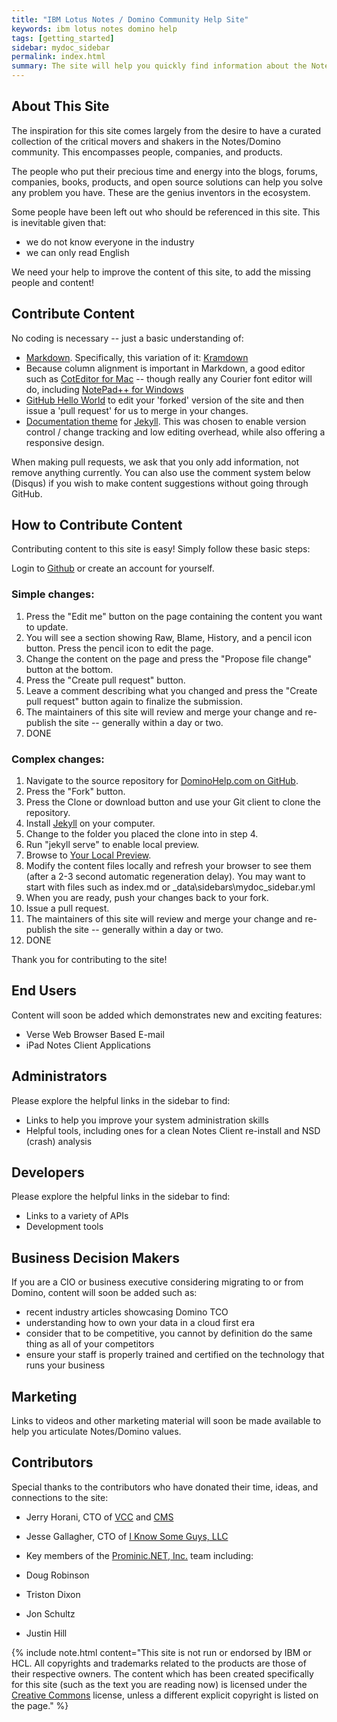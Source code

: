 ```yaml
---
title: "IBM Lotus Notes / Domino Community Help Site"
keywords: ibm lotus notes domino help
tags: [getting_started]
sidebar: mydoc_sidebar
permalink: index.html
summary: The site will help you quickly find information about the Notes / Domino ecosystem.
---
```


## About This Site

The inspiration for this site comes largely from the desire to have a curated collection of the critical movers and shakers in the Notes/Domino community.   This encompasses people, companies, and products.

The people who put their precious time and energy into the blogs, forums, companies, books, products, and open source solutions can help you solve any problem you have.  These are the genius inventors in the ecosystem.

Some people have been left out who should be referenced in this site.  This is inevitable given that:
* we do not know everyone in the industry
* we can only read English

We need your help to improve the content of this site, to add the missing people and content!

## Contribute Content

No coding is necessary -- just a basic understanding of:
* [Markdown](https://www.markdownguide.org/basic-syntax/).  Specifically, this variation of it: [Kramdown](https://kramdown.gettalong.org/quickref.html)
* Because column alignment is important in Markdown, a good editor such as [CotEditor for Mac](https://itunes.apple.com/us/app/coteditor/id1024640650?mt=12) -- though really any Courier font editor will do, including [NotePad++ for Windows](https://notepad-plus-plus.org)
* [GitHub Hello World](https://guides.github.com/activities/hello-world/) to edit your 'forked' version of the site and then issue a 'pull request' for us to merge in your changes.
* [Documentation theme](https://idratherbewriting.com/documentation-theme-jekyll/) for [Jekyll](https://jekyllrb.com).  This was chosen to enable version control / change tracking and low editing overhead, while also offering a responsive design.

When making pull requests, we ask that you only add information, not remove anything currently.  You can also use the comment system below (Disqus) if you wish to make content suggestions without going through GitHub.

## How to Contribute Content

Contributing content to this site is easy! Simply follow these basic steps:

Login to [Github](https://github.com/) or create an account for yourself.

### Simple changes:
1. Press the "Edit me" button on the page containing the content you want to update.
2. You will see a section showing Raw, Blame, History, and a pencil icon button.  Press the pencil icon to edit the page.
3. Change the content on the page and press the "Propose file change" button at the bottom.
4. Press the "Create pull request" button.
5. Leave a comment describing what you changed and press the "Create pull request" button again to finalize the submission.
6. The maintainers of this site will review and merge your change and re-publish the site -- generally within a day or two.
7. DONE
 

### Complex changes:
1. Navigate to the source repository for [DominoHelp.com on GitHub](https://github.com/prominic/dominohelp).
2. Press the "Fork" button.
3. Press the Clone or download button and use your Git client to clone the repository.
4. Install [Jekyll](https://jekyllrb.com) on your computer.
5. Change to the folder you placed the clone into in step 4.
6. Run "jekyll serve" to enable local preview.
7. Browse to [Your Local Preview](http://localhost:4000).
8. Modify the content files locally and refresh your browser to see them (after a 2-3 second automatic regeneration delay).  You may want to start with files such as index.md or _data\sidebars\mydoc_sidebar.yml
9. When you are ready, push your changes back to your fork.
10. Issue a pull request.
11. The maintainers of this site will review and merge your change and re-publish the site -- generally within a day or two.
12. DONE

Thank you for contributing to the site!


## End Users

Content will soon be added which demonstrates new and exciting features:

* Verse Web Browser Based E-mail 
* iPad Notes Client Applications


## Administrators

Please explore the helpful links in the sidebar to find:

* Links to help you improve your system administration skills
* Helpful tools, including ones for a clean Notes Client re-install and NSD (crash) analysis

## Developers

Please explore the helpful links in the sidebar to find:

* Links to a variety of APIs
* Development tools

## Business Decision Makers

If you are a CIO or business executive considering migrating to or from Domino, content will soon be added such as:

* recent industry articles showcasing Domino TCO
* understanding how to own your data in a cloud first era
* consider that to be competitive, you cannot by definition do the same thing as all of your competitors
* ensure your staff is properly trained and certified on the technology that runs your business


## Marketing

Links to videos and other marketing material will soon be made available to help you articulate Notes/Domino values.


## Contributors

Special thanks to the contributors who have donated their time, ideas, and connections to the site:

* Jerry Horani, CTO of [VCC](https://www.vccusa.com) and [CMS](https://www.cmssite.net)

* Jesse Gallagher, CTO of [I Know Some Guys, LLC](https://www.iknowsomeguys.com)

* Key members of the [Prominic.NET, Inc.](https://Prominic.NET) team including:

* Doug Robinson

* Triston Dixon

* Jon Schultz

* Justin Hill


{% include note.html content="This site is not run or endorsed by IBM or HCL.  All copyrights and trademarks related to the products are those of their respective owners.  The content which has been created specifically for this site (such as the text you are reading now) is licensed under the [Creative Commons](https://en.wikipedia.org/wiki/Creative_Commons_license) license, unless a different explicit copyright is listed on the page." %}